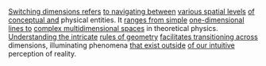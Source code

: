 
[Switching dimensions refers](1/2/1/3/.Switching%20Dimensions) [to navigating between](3/1/1/3/3/3/2/3/.Obstacle%20Navigation%20Algorithms) [various spatial levels](3/1/1/2/3/1/1/1/_Spatial-Hierarchical) [of conceptual and](2/1/3/2/2/2/2/.Concept) physical entities. It [ranges from simple](3/3/3/1/1/1/_Simple-Complex) [one-dimensional lines to](1/2/1/2/1/3/3/3/1/.Line%20Segment) [complex multidimensional spaces](1/1/3/1/1/3/2/3/3/.Complex%20Manifolds) in theoretical physics. [Understanding the intricate](2/2/3/2/2/2/.Understanding%20and%20Explanation) [rules of geometry](2/3/2/3/2/3/.Geometry) [facilitates transitioning across](1/1/1/3/1/.Transition) dimensions, illuminating phenomena [that exist outside](1/2/1/1/3/.Everywhere) [of our intuitive](2/1/3/3/.Intuition) perception of reality.

